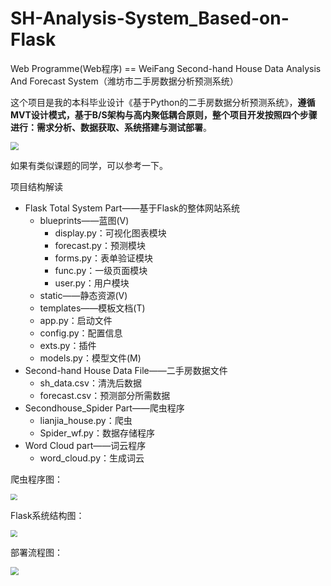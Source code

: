 # SH-Analysis-System_Based-on-Flask

Web Programme(Web程序) == WeiFang Second-hand House Data Analysis And Forecast System（潍坊市二手房数据分析预测系统）

这个项目是我的本科毕业设计《基于Python的二手房数据分析预测系统》，**遵循MVT设计模式，基于B/S架构与高内聚低耦合原则，整个项目开发按照四个步骤进行：需求分析、数据获取、系统搭建与测试部署**。

<img src="https://github.com/c200108/SH-Analysis-System_Based-on-Flask/blob/main/1.png?raw=true" style="zoom: 80%;" />

如果有类似课题的同学，可以参考一下。

项目结构解读

- Flask Total System Part——基于Flask的整体网站系统
  - blueprints——蓝图(V)
    - display.py：可视化图表模块
    - forecast.py：预测模块
    - forms.py：表单验证模块
    - func.py：一级页面模块
    - user.py：用户模块
  - static——静态资源(V)
  - templates——模板文档(T)
  - app.py：启动文件
  - config.py：配置信息
  - exts.py：插件
  - models.py：模型文件(M)
- Second-hand House Data File——二手房数据文件
  - sh_data.csv：清洗后数据
  - forecast.csv：预测部分所需数据
- Secondhouse_Spider Part——爬虫程序
  - lianjia_house.py：爬虫
  - Spider_wf.py：数据存储程序
- Word Cloud part——词云程序
  - word_cloud.py：生成词云



爬虫程序图：

<img src="https://github.com/c200108/SH-Analysis-System_Based-on-Flask/blob/main/2.png?raw=true" style="zoom:67%;" />



Flask系统结构图：

<img src="https://github.com/c200108/SH-Analysis-System_Based-on-Flask/blob/main/3.png?raw=true" style="zoom: 67%;" />



部署流程图：

<img src="https://github.com/c200108/SH-Analysis-System_Based-on-Flask/blob/main/4.png?raw=true" style="zoom:80%;" />



